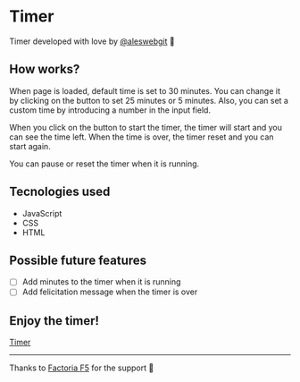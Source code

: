 # Timer
Timer developed with love by [@aleswebgit](https://github.com/aleswebgit "Ales GitHub Profile") 💚

## How works?
When page is loaded, default time is set to 30 minutes.
You can change it by clicking on the button to set 25 minutes or 5 minutes.
Also, you can set a custom time by introducing a number in the input field.

When you click on the button to start the timer, the timer will start and you can see the time left.
When the time is over, the timer reset and you can start again.

You can pause or reset the timer when it is running.

## Tecnologies used
- JavaScript
- CSS
- HTML

## Possible future features
- [ ] Add minutes to the timer when it is running
- [ ] Add felicitation message when the timer is over

## Enjoy the timer!
[Timer](https://aleswebgit.github.io/temporizador/ "Go to Timer")

------------

Thanks to [Factoria F5](https://factoriaf5.org/ "Factoria F5 Web") for the support 🧡
